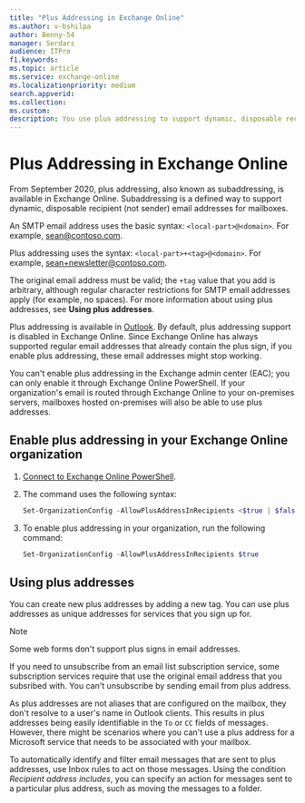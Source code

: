 ```yaml
---
title: "Plus Addressing in Exchange Online"
ms.author: v-bshilpa
author: Benny-54
manager: Serdars
audience: ITPro
f1.keywords:
ms.topic: article
ms.service: exchange-online
ms.localizationpriority: medium
search.appverid:
ms.collection:
ms.custom:
description: You use plus addressing to support dynamic, disposable recipient (not sender) email addresses in your Exchange Online organization.
---
```


# Plus Addressing in Exchange Online

From September 2020, plus addressing, also known as subaddressing, is available in Exchange Online. Subaddressing is a defined way to support dynamic, disposable recipient (not sender) email addresses for mailboxes.

An SMTP email address uses the basic syntax: `<local-part>@<domain>`. For example, sean@contoso.com. 

Plus addressing uses the syntax: `<local-part>+<tag>@<domain>`. For example, sean+newsletter@contoso.com. 

The original email address must be valid; the `+tag` value that you add is arbitrary, although regular character restrictions for SMTP email addresses apply (for example, no spaces). For more information about using plus addresses, see **Using plus addresses**.

Plus addressing is available in [Outlook](https://outlook.live.com/owa/). By default, plus addressing support is disabled in Exchange Online. Since Exchange Online has always supported regular email addresses that already contain the plus sign, if you enable plus addressing, these email addresses might stop working.

You can't enable plus addressing in the Exchange admin center (EAC); you can only enable it through Exchange Online PowerShell. If your organization's email is routed through Exchange Online to your on-premises servers, mailboxes hosted on-premises will also be able to use plus addresses.  

## Enable plus addressing in your Exchange Online organization

1. [Connect to Exchange Online PowerShell](/powershell/exchange/connect-to-exchange-online-powershell).

2. The command uses the following syntax:

   ```PowerShell
   Set-OrganizationConfig -AllowPlusAddressInRecipients <$true | $false>
   ```

3. To enable plus addressing in your organization, run the following command:

   ```PowerShell
   Set-OrganizationConfig -AllowPlusAddressInRecipients $true
   ```

## Using plus addresses

You can create new plus addresses by adding a new tag. You can use plus addresses as unique addresses for services that you sign up for. 

> [!NOTE]
>
> Some web forms don't support plus signs in email addresses.
>
> If you need to unsubscribe from an email list subscription service, some subscription services require that use the original email address that you subsribed with. You can't unsubscribe by sending email from plus address.

As plus addresses are not aliases that are configured on the mailbox, they don't resolve to a user's name in Outlook clients. This results in plus addresses being easily identifiable in the `To` or `CC` fields of messages. However, there might be scenarios where you can't use a plus address for a Microsoft service that needs to be associated with your mailbox.

To automatically identify and filter email messages that are sent to plus addresses, use Inbox rules to act on those messages. Using the condition *Recipient address includes*, you can specify an action for messages sent to a particular plus address, such as moving the messages to a folder.

